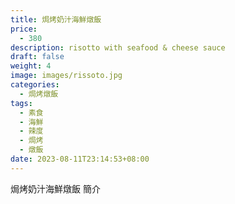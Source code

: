 ```yaml
---
title: 焗烤奶汁海鮮燉飯
price:
  - 380
description: risotto with seafood & cheese sauce
draft: false
weight: 4
image: images/rissoto.jpg
categories:
  - 焗烤燉飯
tags:
  - 素食
  - 海鮮
  - 辣度
  - 焗烤
  - 燉飯
date: 2023-08-11T23:14:53+08:00
---
```


焗烤奶汁海鮮燉飯 簡介
